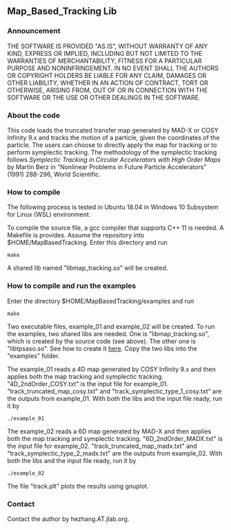 ## Map_Based_Tracking Lib

### Announcement

THE SOFTWARE IS PROVIDED "AS IS", WITHOUT WARRANTY OF ANY KIND, EXPRESS OR IMPLIED, INCLUDING BUT NOT LIMITED TO THE WARRANTIES OF MERCHANTABILITY, FITNESS FOR A PARTICULAR PURPOSE AND NONINFRINGEMENT. IN NO EVENT SHALL THE AUTHORS OR COPYRIGHT HOLDERS BE LIABLE FOR ANY CLAIM, DAMAGES OR OTHER LIABILITY, WHETHER IN AN ACTION OF CONTRACT, TORT OR OTHERWISE, ARISING FROM, OUT OF OR IN CONNECTION WITH THE SOFTWARE OR THE USE OR OTHER DEALINGS IN THE SOFTWARE.

### About the code

This code loads the truncated transfer map generated by MAD-X or COSY Infinity 9.x and tracks the motion of a particle, given the coordinates of the particle. The users can choose to directly apply the map for tracking or to perform symplectic tracking. The methodology of the symplectic tracking follows _Symplectic Tracking in Circular Accelerators with High Order Maps_ by Martin Berz in "Nonlinear Problems in Future Particle Accelerators" (1991) 288-296, World Scientific. 

### How to compile

The following process is tested in Ubuntu 18.04 in Windows 10 Subsystem for Linux (WSL) environment. 

To compile the source file, a gcc compiler that supports C++ 11 is needed. A Makefile is provides. Assume the repository into $HOME/MapBasedTracking. Enter this directory and run 

```shell
make
```

A shared lib named "libmap_tracking.so" will be created. 

### How to compile and run the examples

Enter the directory $HOME/MapBasedTracking/examples and run

```shell
make
```

Two executable files, example\_01 and example\_02 will be created. To run the examples, two shared libs are needed. One is "libmap_tracking.so", which is created by the source code (see above). The other one is "libtpsaso.so". See how to create it [here](https://github.com/zhanghe9704/tpsa). Copy the two libs into the "examples" folder. 

The example_01 reads a 4D map generated by COSY Infinity 9.x and then applies both the map tracking and symplectic tracking. "4D\_2ndOrder_COSY.txt" is the input file for example\_01. "track\_truncated\_map\_cosy.txt" and "track\_symplectic\_type\_1\_cosy.txt" are the outputs from example\_01. With both the libs and the input file ready, run it by 

```shell
./example_01
```

The example_02 reads a 6D map generated by MAD-X and then applies both the map tracking and symplectic tracking. "6D\_2ndOrder_MADX.txt" is the input file for example\_02. "track\_truncated\_map\_madx.txt" and "track\_symplectic\_type\_2\_madx.txt" are the outputs from example\_02. With both the libs and the input file ready, run it by 

```shell
./example_02
```

The file "track.plt" plots the results using gnuplot. 

### Contact

Contact the author by hezhang.AT.jlab.org.


